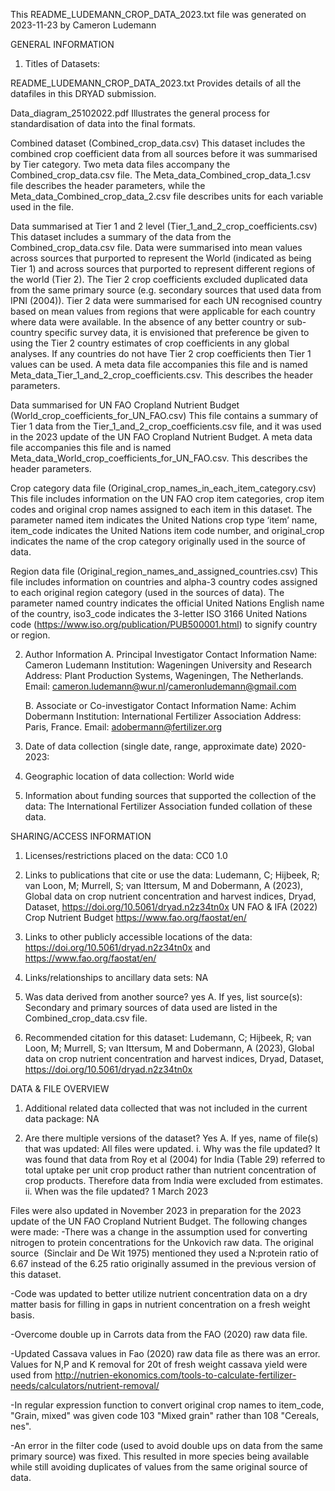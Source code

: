This README_LUDEMANN_CROP_DATA_2023.txt file was generated on 2023-11-23 by Cameron Ludemann
 
GENERAL INFORMATION

1. Titles of Datasets: 

README_LUDEMANN_CROP_DATA_2023.txt
Provides details of all the datafiles in this DRYAD submission.

Data_diagram_25102022.pdf
Illustrates the general process for standardisation of data into the final formats. 

Combined dataset (Combined_crop_data.csv)
This dataset includes the combined crop coefficient data from all sources before it was summarised by Tier category. Two meta data files accompany the Combined_crop_data.csv file. The Meta_data_Combined_crop_data_1.csv file describes the header parameters, while the Meta_data_Combined_crop_data_2.csv file describes units for each variable used in the file.

Data summarised at Tier 1 and 2 level (Tier_1_and_2_crop_coefficients.csv) 
This dataset includes a summary of the data from the Combined_crop_data.csv file. Data were summarised into mean values across sources that purported to represent the World (indicated as being Tier 1) and across sources that purported to represent different regions of the world (Tier 2). The Tier 2 crop coefficients excluded duplicated data from the same primary source (e.g. secondary sources that used data from IPNI (2004)). Tier 2 data were summarised for each UN recognised country based on mean values from regions that were applicable for each country where data were available. In the absence of any better country or sub-country specific survey data, it is envisioned that preference be given to using the Tier 2 country estimates of crop coefficients in any global analyses. If any countries do not have Tier 2 crop coefficients then Tier 1 values can be used.
A meta data file accompanies this file and is named Meta_data_Tier_1_and_2_crop_coefficients.csv. This describes the header parameters.

Data summarised for UN FAO Cropland Nutrient Budget (World_crop_coefficients_for_UN_FAO.csv)
This file contains a summary of Tier 1 data from the Tier_1_and_2_crop_coefficients.csv file, and it was used in the 2023 update of the UN FAO Cropland Nutrient Budget.  A meta data file accompanies this file and is named Meta_data_World_crop_coefficients_for_UN_FAO.csv. This describes the header parameters.

Crop category data file (Original_crop_names_in_each_item_category.csv)
This file includes information on the UN FAO crop item categories, crop item codes and original crop names assigned to each item in this dataset. The parameter named item indicates the United Nations crop type ‘item’ name, item_code indicates the United Nations item code number, and original_crop  indicates the name of the crop category originally used in the source of data.

Region data file (Original_region_names_and_assigned_countries.csv)
This file includes information on countries and alpha-3 country codes assigned to each original region category (used in the sources of data). The parameter named country indicates the official United Nations English name of the country, iso3_code indicates the 3-letter ISO 3166 United Nations code (https://www.iso.org/publication/PUB500001.html) to signify country or region.

2. Author Information
	A. Principal Investigator Contact Information
		Name: Cameron Ludemann
		Institution: Wageningen University and Research
		Address: Plant Production Systems, Wageningen, The Netherlands. 
		Email: cameron.ludemann@wur.nl/cameronludemann@gmail.com

	B. Associate or Co-investigator Contact Information
		Name: Achim Dobermann
		Institution: International Fertilizer Association
		Address: Paris, France.
		Email: adobermann@fertilizer.org


3. Date of data collection (single date, range, approximate date)   2020-2023: 

4. Geographic location of data collection: World wide

5. Information about funding sources that supported the collection of the data: The International Fertilizer Association funded collation of these data.


SHARING/ACCESS INFORMATION

1. Licenses/restrictions placed on the data: CC0 1.0

2. Links to publications that cite or use the data:
Ludemann, C; Hijbeek, R; van Loon, M; Murrell, S; van Ittersum, M and Dobermann, A (2023), Global data on crop nutrient concentration and harvest indices, Dryad, Dataset, https://doi.org/10.5061/dryad.n2z34tn0x
UN FAO & IFA (2022) Crop Nutrient Budget https://www.fao.org/faostat/en/

3. Links to other publicly accessible locations of the data: https://doi.org/10.5061/dryad.n2z34tn0x and https://www.fao.org/faostat/en/

4. Links/relationships to ancillary data sets: NA

5. Was data derived from another source? yes
	A. If yes, list source(s): 
Secondary and primary sources of data used are listed in the Combined_crop_data.csv file. 


6. Recommended citation for this dataset: 
Ludemann, C; Hijbeek, R; van Loon, M; Murrell, S; van Ittersum, M and Dobermann, A (2023), Global data on crop nutrient concentration and harvest indices, Dryad, Dataset, https://doi.org/10.5061/dryad.n2z34tn0x

DATA & FILE OVERVIEW

1. Additional related data collected that was not included in the current data package: NA

2. Are there multiple versions of the dataset? Yes
	A. If yes, name of file(s) that was updated: All files were updated.
		i. Why was the file updated? It was found that data from Roy et al (2004) for India (Table 29) referred to total uptake per unit crop product rather than nutrient concentration of crop products. Therefore data from India were excluded from estimates. 
		ii. When was the file updated? 1 March 2023

Files were also updated in November 2023 in preparation for the 2023 update of the UN FAO Cropland Nutrient Budget. The following changes were made: 
-There was a change in the assumption used for converting nitrogen to protein concentrations for the Unkovich raw data. The original source  (Sinclair and De Wit 1975) mentioned they used a N:protein ratio of 6.67 instead of the 6.25 ratio originally assumed in the previous version of this dataset.

-Code was updated to better utilize nutrient concentration data on a dry matter basis for filling in gaps in nutrient concentration on a fresh weight basis. 

-Overcome double up in Carrots data from the FAO (2020) raw data file. 

-Updated Cassava values in Fao (2020) raw data file as there was an error. Values for N,P and K removal for 20t of fresh weight cassava yield were used from http://nutrien-ekonomics.com/tools-to-calculate-fertilizer-needs/calculators/nutrient-removal/

-In regular expression function to convert original crop names to item_code, "Grain, mixed" was given code 103 "Mixed grain" rather than 108 "Cereals, nes". 

-An error in the filter code (used to avoid double ups on data from the same primary source) was fixed. This resulted in more species being available while still avoiding duplicates of values from the same original source of data. 

